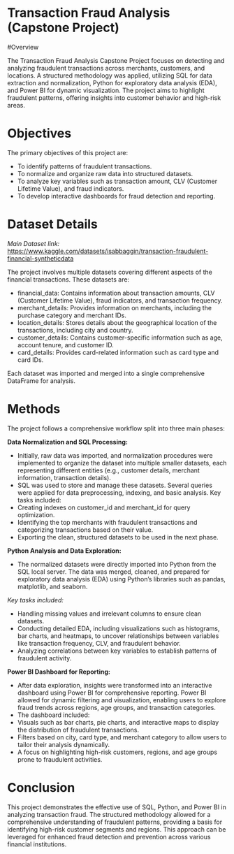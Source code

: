 # Transaction Fraud Analysis (Capstone Project)

#Overview

The Transaction Fraud Analysis Capstone Project focuses on detecting and analyzing fraudulent transactions across merchants, customers, and locations. A structured methodology was applied, utilizing SQL for data extraction and normalization, Python for exploratory data analysis (EDA), and Power BI for dynamic visualization. The project aims to highlight fraudulent patterns, offering insights into customer behavior and high-risk areas.

# Objectives

The primary objectives of this project are:

- To identify patterns of fraudulent transactions.
- To normalize and organize raw data into structured datasets.
- To analyze key variables such as transaction amount, CLV (Customer Lifetime Value), and fraud indicators.
- To develop interactive dashboards for fraud detection and reporting.

# Dataset Details

_Main Dataset link:_ https://www.kaggle.com/datasets/isabbaggin/transaction-fraudulent-financial-syntheticdata

The project involves multiple datasets covering different aspects of the financial transactions. These datasets are:

- financial_data: Contains information about transaction amounts, CLV (Customer Lifetime Value), fraud indicators, and transaction frequency.
- merchant_details: Provides information on merchants, including the purchase category and merchant IDs.
- location_details: Stores details about the geographical location of the transactions, including city and country.
- customer_details: Contains customer-specific information such as age, account tenure, and customer ID.
- card_details: Provides card-related information such as card type and card IDs.

Each dataset was imported and merged into a single comprehensive DataFrame for analysis.

# Methods
The project follows a comprehensive workflow split into three main phases:

**Data Normalization and SQL Processing:**

- Initially, raw data was imported, and normalization procedures were implemented to organize the dataset into multiple smaller datasets, each representing different entities (e.g., customer details, merchant information, transaction details).
- SQL was used to store and manage these datasets. Several queries were applied for data preprocessing, indexing, and basic analysis. Key tasks included:
- Creating indexes on customer_id and merchant_id for query optimization.
- Identifying the top merchants with fraudulent transactions and categorizing transactions based on their value.
- Exporting the clean, structured datasets to be used in the next phase.

**Python Analysis and Data Exploration:**

- The normalized datasets were directly imported into Python from the SQL local server. The data was merged, cleaned, and prepared for exploratory data analysis (EDA) using Python’s libraries such as pandas, matplotlib, and seaborn.

_Key tasks included:_

- Handling missing values and irrelevant columns to ensure clean datasets.
- Conducting detailed EDA, including visualizations such as histograms, bar charts, and heatmaps, to uncover relationships between variables like transaction frequency, CLV, and fraudulent behavior.
- Analyzing correlations between key variables to establish patterns of fraudulent activity.

**Power BI Dashboard for Reporting:**

- After data exploration, insights were transformed into an interactive dashboard using Power BI for comprehensive reporting. Power BI allowed for dynamic filtering and visualization, enabling users to explore fraud trends across regions, age groups, and transaction categories.
- The dashboard included:
- Visuals such as bar charts, pie charts, and interactive maps to display the distribution of fraudulent transactions.
- Filters based on city, card type, and merchant category to allow users to tailor their analysis dynamically.
- A focus on highlighting high-risk customers, regions, and age groups prone to fraudulent activities.

# Conclusion

This project demonstrates the effective use of SQL, Python, and Power BI in analyzing transaction fraud. The structured methodology allowed for a comprehensive understanding of fraudulent patterns, providing a basis for identifying high-risk customer segments and regions. This approach can be leveraged for enhanced fraud detection and prevention across various financial institutions.

